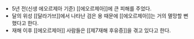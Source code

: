 - 5년 전(신생 에오르제아 기준) [[에오르제아]]에 큰 피해를 주었다.
- 달의 위성 [[달라가브]]에서 나타난 검은 용 때문에 [[에오르제아]]는 거의 멸망할 뻔했다고 한다.
- 재해 이후 [[에오르제아]] 사람들은 [[제7재해 후유증]]을 겪고 있다고 한다.
